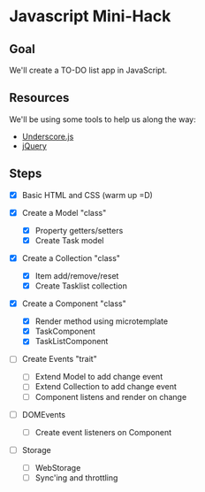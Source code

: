 # Javascript Mini-Hack

## Goal

We'll create a TO-DO list app in JavaScript.

## Resources

We'll be using some tools to help us along the way:

- [Underscore.js](http://underscorejs.org/)
- [jQuery](http://jquery.com)

## Steps

- [X] Basic HTML and CSS (warm up =D)

- [X] Create a Model "class"
  - [X] Property getters/setters
  - [X] Create Task model

- [X] Create a Collection "class"
  - [X] Item add/remove/reset
  - [X] Create Tasklist collection

- [X] Create a Component "class"
  - [X] Render method using microtemplate
  - [X] TaskComponent
  - [X] TaskListComponent

- [ ] Create Events "trait"
  - [ ] Extend Model to add change event
  - [ ] Extend Collection to add change event
  - [ ] Component listens and render on change

- [ ] DOMEvents
  - [ ] Create event listeners on Component

- [ ] Storage
  - [ ] WebStorage
  - [ ] Sync'ing and throttling
